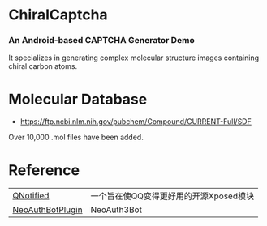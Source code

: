 # ChiralCaptcha
### An Android-based CAPTCHA Generator Demo

It specializes in generating complex molecular structure images containing chiral carbon atoms.

# Molecular Database
- https://ftp.ncbi.nlm.nih.gov/pubchem/Compound/CURRENT-Full/SDF

Over 10,000 .mol files have been added.



# Reference

<table>
<tr>
  <td><a href="https://github.com/ferredoxin/QNotified">QNotified</a></td>
  <td>一个旨在使QQ变得更好用的开源Xposed模块</td>
</tr>
<tr>
  <td><a href="https://github.com/cinit/NeoAuthBotPlugin">NeoAuthBotPlugin</a></td>
  <td>NeoAuth3Bot</td>
</tr>
</table>
